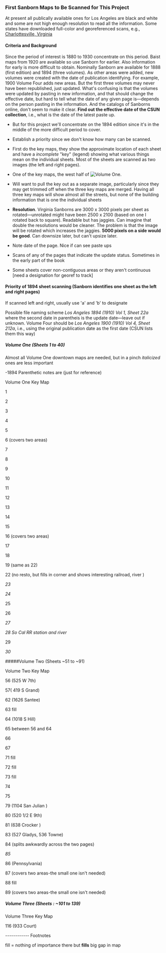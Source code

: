 ###  First Sanborn Maps to Be Scanned for This Project

At present all publically available ones for Los Angeles are black and white and some are not high enough resolution to read all the information. Some states have  downloaded full-color and georeferenced scans, e.g.,  [Charlottesville, Virginia](http://gis.lib.virginia.edu/catalog/uva-SanbornCVL:1907map03)

#### Criteria and Background

Since the period of interest is 1880 to 1930 concentrate on this period. Baist maps from 1920 are available so use Sanborn for earlier. Also information for early is more difficult to obtain. Nominally Sanborn are available for 1888 (first edition) and 1894 (three volumes). As other areas were added, new volumes were created with the date of publication identifying. For example, 1900 Volume Four adds new areas. But the first three volumes may never have been republished, just updated. What's confusing is that the volumes were updated by pasting in new information, and that should change the effective date, but hard to tell what the date of any given page is&mdash;depends on the person pasting in the information. And the catalogs of Sanborns online, don't seem to make it clear. **Find out the effective date of the CSUN collection**, i.e., what is the date of the latest paste up.

- But for this project we'll concentrate on the 1894 edition since it's in the middle of the more difficult period to cover. 

- Establish a priority since we don't know how many can be scanned. 

- First do the key maps, they show the approximate location of each sheet and have a *incomplete* "key" (legend) showing what various things mean on the individual sheets. Most of the sheets are scanned as two images (the left and right pages). 

 - One of the key maps, the west half of ![Volume One](https://github.com/maptimeLA/Tiled-Historical-Maps/blob/master/1894-1900%20Sanborn/Volume_One/1894-1990%20Georeferenced/0a.%20Key%20Map%20West.%20trimmed.x.tif). 
 
 - Will want to pull the key out as a separate image, particularly since they may get trimmed off when the three key maps are merged. Having all three key maps will show almost all the streets, but none of the building information that is one the individual sheets

- **Resolution**. Virginia Sanborns are 3000 x 3000 pixels per sheet as rotated—unrotated might have been 2500 x 2100 (based on one I rotated back to square). Readable but has jaggies. Can imagine that double the resolutions would be cleaner. The problem is that the image will be rotated which increases the jaggies. **5000 pixels on a side would be good**. Can downsize later, but can't upsize later.

- Note date of the page. Nice if can see paste ups

- Scans of any of the pages that indicate the update status. Sometimes in the early part of the book

- Some sheets cover non-contiguous areas or they aren't continuous [need a designation for georef to track]

#### Priority of 1894 sheet scanning (Sanborn identifies one **sheet** as the left and right pages)

If scanned left and right, usually use 'a' and 'b' to designate

Possible file naming scheme *Los Angeles 1894 (1910) Vol 1, Sheet 22a* where the second date in parentheis is the update date—leave out if unknown. Volume Four should be *Los Angeles 1900 (1910) Vol 4, Sheet 212a*, i.e., using the original publication date as the first date (CSUN lists them this way)

##### Volume One (Sheets 1 to 40)

Almost all Volume One downtown maps are needed, but in a pinch *italicized* ones are less important

-1894 Parenthetic notes are (just for reference)

Volume One Key Map

 1

 2

 3

4

5

6 (covers two areas)

7

8

9

10

11

12

13

14

15

16 (covers two areas)

17

18

19 (same as 22)

22 (no resto, but fills in corner and shows interesting railroad, river )

*23*

*24*

25

26

*27*

*28 So Cal RR station and river*

29

*30*

#####Volume Two (Sheets ~51 to ~91)

Volume Two Key Map

56 (525 W 7th)

57( 419 S Grand)

62 (1626 Santee)

63 fill

64 (1018 S Hill)

65 between 56 and 64

66

67

71 fill

72 fill

73 fill

74

75

79 (1104 San Julian )

80 (520 1/2 E 9th)

81 (638 Crocker )

83 (527 Gladys, 536 Towne)

84 (splits awkwardly across the two pages)

*85*

86 (Pennsylvania)

87  (covers two areas-the small one isn't needed)

88 fill

89  (covers two areas-the small one isn't needed)

##### Volume Three (Sheets : ~101 to 139)

Volume Three Key Map

116 (933 Court)

------------ Footnotes

fill = nothing of importance there but **fills** big gap in map

